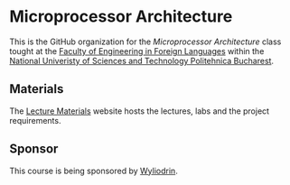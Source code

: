# Microprocessor Architecture

This is the GitHub organization for the *Microprocessor Architecture* class tought 
at the [Faculty of Engineering in Foreign Languages](https://fils.upb.ro/en/home-english/) within the 
[National Univeristy of Sciences and Technology Politehnica Bucharest](https://upb.ro/en/).

## Materials
The [Lecture Materials](http://embedded-rust-101.wyliodrin.com) website hosts the lectures, labs and 
the project requirements.



## Sponsor

This course is being sponsored by [Wyliodrin](https://wyliodrin.com).
